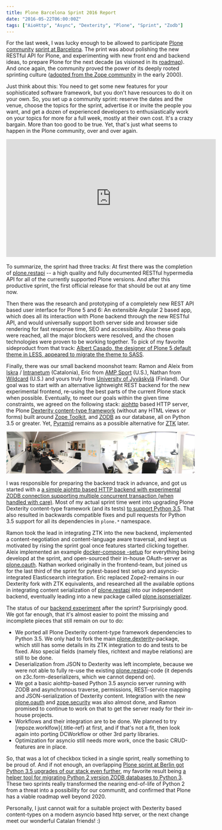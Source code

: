 ```yaml
---
title: Plone Barcelona Sprint 2016 Report
date: "2016-05-22T06:00:00Z"
tags: ["AioHttp", "Async", "Dexterity", "Plone", "Sprint", "Zodb"]
---
```


For the last week, I was lucky enough to be allowed to participate
[Plone](https://plone.com/) [community](https://plone.org/) [sprint at
Barcelona](https://plone.org/events/sprints/barcelona-strategic-sprint-2016).
The print was about polishing the new RESTful API for Plone, and
experimenting with new front end and backend ideas, to prepare Plone for
the next decade (as visioned in its
[roadmap](https://plone.org/roadmap/plone-2020)). And once again, the
community proved the power of its deeply rooted sprinting culture
([adopted from the Zope
community](https://en.wikipedia.org/wiki/Sprint_(software_development)#In_open_source)
in the early 2000).

Just think about this: You need to get some new features for your
sophisticated software framework, but you don\'t have resources to do it
on your own. So, you set up a community sprint: reserve the dates and
the venue, choose the topics for the sprint, advertise it or invite the
people you want, and get a dozen of experienced developers to
enthusiastically work on your topics for more for a full week, mostly at
their own cost. It\'s a crazy bargain. More than too good to be true.
Yet, that\'s just what seems to happen in the Plone community, over and
over again.

<iframe width="560" height="315"
src="https://www.youtube.com/embed/NZN0A0U6ysg" frameborder="0"
allowfullscreen></iframe>

To summarize, the sprint had three tracks: At first there was the
completion of [plone.restapi](https://github.com/plone/plone.restapi) --
a high quality and fully documented RESTful hypermedia API for all of
the currently supported Plone versions. And after this productive
sprint, the first official release for that should be out at any time
now.

Then there was the research and prototyping of a completely new REST API
based user interface for Plone 5 and 6: An extensible Angular 2 based
app, which does all its interaction with Plone backend through the new
RESTful API, and would universally support both server side and browser
side rendering for fast response time, SEO and accessibility. Also these
goals were reached, all the major blockers were resolved, and the chosen
technologies were proven to be working together. To pick of my favorite
sideproduct from that track: [Albert Casado, the designer of Plone 5
default theme in LESS, appeared to migrate the theme to
SASS](https://github.com/plone/plonetheme.barceloneta/tree/less2sass).

Finally, there was our small backend moonshot team: Ramon and Aleix from
[Iskra](http://iskra.cat) / [Intranetum](http://www.intranetum.net)
(Catalonia), Eric from [AMP Sport](https://ampsport.com) (U.S.), Nathan
from [Wildcard](https://www.wildcardcorp.com) (U.S.) and yours truly
from [University of Jyväskylä](https://jyu.fi/en) (Finland). Our goal
was to start with an alternative lightweight REST backend for the new
experimental frontend, re-using the best parts of the current Plone
stack when possible. Eventually, to meet our goals within the given time
constraints, we agreed on the following stack:
[aiohttp](http://aiohttp.readthedocs.io) based HTTP server, the Plone
[Dexterity content-type
framework](https://pypi.python.org/pypi/plone.dexterity) (without any
HTML views or forms) built around [Zope
Toolkit](http://docs.zope.org/zopetoolkit), and
[ZODB](http://www.zodb.org) as our database, all on Python 3.5 or
greater. Yet, [Pyramid](http://docs.pylonsproject.org/projects/pyramid)
remains as a possible alternative for
[ZTK](http://docs.zope.org/zopetoolkit) later.

![image](IMG_0599.JPG)

I was responsible for preparing the backend track in advance, and got us
started with a [a simple aiohttp based HTTP backend with experimental
ZODB connection supporting multiple concurrent transaction (when handled
with
care)](https://github.com/plone/plone.server/blob/49461997a7f39e187d31c209c7a45ee590359ce6/sandbox.py).
Most of my actual sprint time went into upgrading Plone Dexterity
content-type framework (and its tests) [to support Python
3.5](https://travis-ci.org/pyrenees). That also resulted in backwards
compatible fixes and pull requests for Python 3.5 support for all its
dependencies in `plone.*` namespace.

Ramon took the lead in integrating ZTK into the new backend, implemented
a content-negotiation and content-language aware traversal, and kept us
motivated by rising the sprint goal once features started clicking
together. Aleix implemented an example [docker-compose
-setup](https://github.com/pyrenees/docker) for everything being
developd at the sprint, and open-sourced their in-house OAuth-server as
[plone.oauth](https://github.com/pyrenees/plone.oauth). Nathan worked
originally in the frontend-team, but joined us for the last third of the
sprint for pytest-based test setup and asyncio-integrated Elasticsearch
integration. Eric replaced Zope2-remains in our Dexterity fork with ZTK
equivalents, and researched all the available options in integrating
content serialization of
[plone.restapi](https://github.com/plone/plone.restapi) into our
independent backend, eventually leading into a new package called
[plone.jsonserializer](https://github.com/pyrenees/plone.jsonserializer).

The status of our [backend
experiment](https://github.com/plone/plone.server) after the sprint?
Surprisingly good. We got far enough, that it\'s almost easier to point
the missing and incomplete pieces that still remain on our to do:

-   We ported all Plone Dexterity content-type framework dependencies to
    Python 3.5. We only had to fork the main
    [plone.dexterity](https://github.com/pyrenees/plone.dexterity)-package,
    which still has some details in its ZTK integration to do and tests
    to be fixed. Also special fields (namely files, richtext and maybe
    relations) are still to be done.
-   Deserialization from JSON to Dexterity was left incomplete, because
    we were not able to fully re-use the existing
    [plone.restapi](https://github.com/plone/plone.restapi)-code (it
    depends on z3c.form-deserializers, which we cannot depend on).
-   We got a basic aiohttp-based Python 3.5 asyncio server running with
    ZODB and asynchronous traverse, permissions, REST-service mapping
    and JSON-serialization of Dexterity content. Integration with the
    new [plone.oauth](https://github.com/pyrenees/plone.oauth) and
    [zope.security](https://github.com/zopefoundation/zope.security) was
    also almost done, and Ramon promised to continue to work on that to
    get the server ready for their in-house projects.
-   Workflows and their integration are to be done. We planned to try
    [repoze.worklfow]{.title-ref} at first, and if that\'s not a fit,
    then look again into porting DCWorkflow or other 3rd party
    libraries.
-   Optimization for asyncio still needs more work, once the basic
    CRUD-features are in place.

So, that was a lot of checkbox ticked in a single sprint, really
something to be proud of. And if not enough, an overlapping [Plone
sprint at Berlin got Python 3.5 upgrades of our stack even
further](http://gil.badall.net/2016/05/20/berlin-2016-sprint-update), my
favorite result being [a helper tool for migrating Python 2 version ZODB
databases to Python 3](http://pythonhosted.org/zodb.py3migrate). These
two sprints really transformed the nearing end-of-life of Python 2 from
a threat into a possibility for our communitt, and confirmed that Plone
has a viable roadmap well beyond 2020.

Personally, I just cannot wait for a suitable project with Dexterity
based content-types on a modern asyncio based http server, or the next
change meet our wonderful Catalan friends! :)
